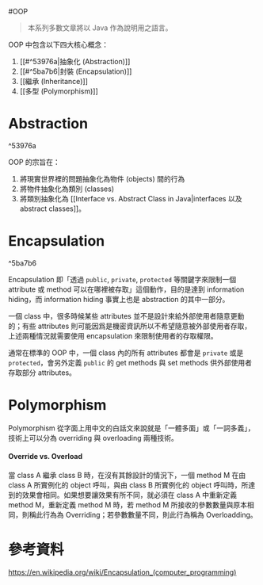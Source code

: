 #OOP 

>本系列多數文章將以 Java 作為說明用之語言。

OOP 中包含以下四大核心概念：

1. [[#^53976a|抽象化 (Abstraction)]]
2. [[#^5ba7b6|封裝 (Encapsulation)]]
3. [[繼承 (Inheritance)]]
4. [[多型 (Polymorphism)]]

# Abstraction

^53976a

OOP 的宗旨在：

1. 將現實世界裡的問題抽象化為物件 (objects) 間的行為
2. 將物件抽象化為類別 (classes)
3. 將類別抽象化為 [[Interface vs. Abstract Class in Java|interfaces 以及 abstract classes]]。

# Encapsulation

^5ba7b6

Encapsulation 即「透過 `public`, `private`, `protected` 等關鍵字來限制一個 attribute 或 method 可以在哪裡被存取」這個動作，目的是達到 information hiding，而 information hiding 事實上也是 abstraction 的其中一部分。

一個 class 中，很多時候某些 attributes 並不是設計來給外部使用者隨意更動的；有些 attributes 則可能因爲是機密資訊所以不希望隨意被外部使用者存取，上述兩種情況就需要使用 encapsulation 來限制使用者的存取權限。

通常在標準的 OOP 中，一個 class 內的所有 attributes 都會是 `private` 或是 `protected`，會另外定義 `public` 的 get methods 與 set methods 供外部使用者存取部分 attributes。

# Polymorphism

Polymorphism 從字面上用中文的白話文來說就是「一體多面」或「一詞多義」，技術上可以分為 overriding 與 overloading 兩種技術。

#### Override vs. Overload

當 class A 繼承 class B 時，在沒有其餘設計的情況下，一個 method M 在由 class A 所實例化的 object 呼叫，與由 class B 所實例化的 object 呼叫時，所達到的效果會相同。如果想要讓效果有所不同，就必須在 class A 中重新定義 method M，重新定義 method M 時，若 method M 所接收的參數數量與原本相同，則稱此行為為 Overriding；若參數數量不同，則此行為稱為 Overloadding。



# 參考資料

https://en.wikipedia.org/wiki/Encapsulation_(computer_programming)